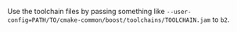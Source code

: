 Use the toolchain files by passing something like
`--user-config=PATH/TO/cmake-common/boost/toolchains/TOOLCHAIN.jam` to `b2`.
